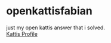 # openkattisfabian

just my open kattis answer that i solved.\
[Kattis Profile](https://open.kattis.com/users/fabian-habil)
